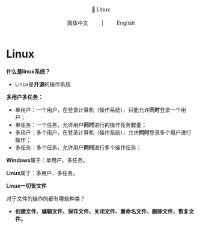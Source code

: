 <div align="center">
📖 Linux
</div> 
<br>

<div align="center">
简体中文
&emsp;&emsp; | &emsp;&emsp;
English
</div> 
<br>

# Linux

**什么是linux系统？**

- Linux是**开源**的操作系统

**多用户多任务：**

- 单用户：一个用户，在登录计算机（操作系统），只能允许**同时**登录一个用户；
- 单任务：一个任务，允许用户**同时**进行的操作任务数量；
- 多用户：多个用户，在登录计算机（操作系统），允许**同时**登录多个用户进行操作；
- 多任务：多个任务，允许用户**同时**进行多个操作任务；

**Windows**属于：单用户、多任务。

**Linux**属于：多用户、多任务。

**Linux一切皆文件**

对于文件的操作的都有哪些种类？

- **创建文件、编辑文件、保存文件、关闭文件、重命名文件、删除文件、恢复文件。**
